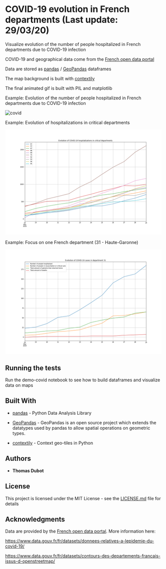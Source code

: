 # COVID-19 evolution in French departments (Last update: 29/03/20)

Visualize evolution of the number of people hospitalized in French departments due to COVID-19 infection

COVID-19 and geographical data come from the [French open data portal](https://www.data.gouv.fr/fr/)

Data are stored as [pandas](https://pandas.pydata.org/) / [GeoPandas](http://geopandas.org/) dataframes

The map background is built with [contextily](https://github.com/darribas/contextily)

The final animated gif is built with PIL and matplotlib




Example: Evolution of the number of people hospitalized in French departments due to COVID-19 infection

![covid](covid20200329.gif)

Example: Evolution of hospitalizations in critical departments

![topdeps](top10.png)

Example: Focus on one French department (31 - Haute-Garonne)

![hg](31.png)




## Running the tests

Run the demo-covid notebook to see how to build dataframes and visualize data on maps

## Built With

* [pandas](https://pandas.pydata.org/) - Python Data Analysis Library

* [GeoPandas](http://geopandas.org/) - GeoPandas is an open source project which extends the datatypes used by pandas to allow spatial operations on geometric types. 

* [contextily](https://github.com/darribas/contextily) - Context geo-tiles in Python


## Authors

* **Thomas Dubot** 

## License

This project is licensed under the MIT License - see the [LICENSE.md](LICENSE.md) file for details


## Acknowledgments

Data are provided by the [French open data portal](https://www.data.gouv.fr/fr/). More information here:

https://www.data.gouv.fr/fr/datasets/donnees-relatives-a-lepidemie-du-covid-19/

https://www.data.gouv.fr/fr/datasets/contours-des-departements-francais-issus-d-openstreetmap/